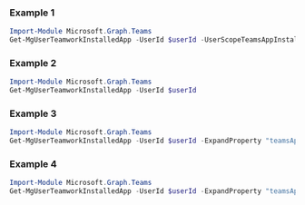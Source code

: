 ### Example 1
``` powershell
Import-Module Microsoft.Graph.Teams
Get-MgUserTeamworkInstalledApp -UserId $userId -UserScopeTeamsAppInstallationId $userScopeTeamsAppInstallationId
```
### Example 2
``` powershell
Import-Module Microsoft.Graph.Teams
Get-MgUserTeamworkInstalledApp -UserId $userId
```
### Example 3
``` powershell
Import-Module Microsoft.Graph.Teams
Get-MgUserTeamworkInstalledApp -UserId $userId -ExpandProperty "teamsApp,teamsAppDefinition" -Filter "teamsApp/externalId eq 'cf1ba4c7-f94e-4d80-ba90-5594b641a8ee'" 
```
### Example 4
``` powershell
Import-Module Microsoft.Graph.Teams
Get-MgUserTeamworkInstalledApp -UserId $userId -ExpandProperty "teamsAppDefinition" 
```
